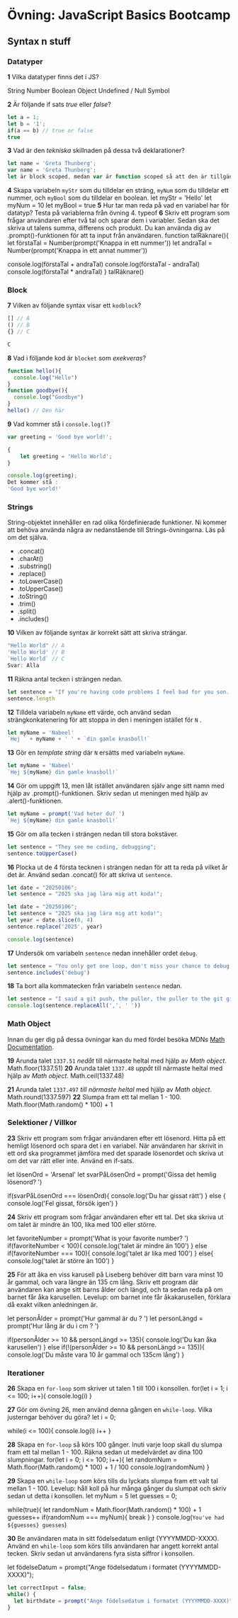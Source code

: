 # Övning: JavaScript Basics Bootcamp

## Syntax n stuff

### Datatyper
**1** Vilka datatyper finns det i JS?

String
Number
Boolean
Object
Undefined / Null
Symbol

**2** Är följande if sats *true* eller *false*?

```javascript
let a = 1;
let b = '1';
if(a == b) // true or false
true
```

**3** Vad är den *tekniska* skillnaden på dessa två deklarationer?

```javascript
let name = 'Greta Thunberg';
var name = 'Greta Thunberg';
let är block scoped, medan var är function scoped så att den är tillgänglig i hela funktionen. Var är också hoisted. 
```

**4** Skapa variabeln ```myStr``` som du tilldelar en sträng, ```myNum``` som du tilldelar ett nummer, och ```myBool``` som du tilldelar en boolean.
let myStr = 'Hello'
let myNum = 10
let myBool = true
**5** Hur tar man reda på vad en variabel har för datatyp? Testa på variablerna från övning 4.
typeof
**6** Skriv ett program som frågar användaren efter två tal och sparar dem i variabler. Sedan ska det skriva ut talens summa, differens och produkt. Du kan använda dig av .prompt()-funktionen för att ta input från användaren.
function talRäknare(){
  let förstaTal = Number(prompt('Knappa in ett nummer'))
  let andraTal = Number(prompt('Knappa in ett annat nummer'))

  console.log(förstaTal + andraTal)
  console.log(förstaTal - andraTal)
  console.log(förstaTal * andraTal)
}
talRäknare()
### Block 

**7** Vilken av följande syntax visar ett ```kodblock```?

```javascript
[] // A 
() // B
{} // C

C
```

**8** Vad i följande kod är ```blocket``` som *exekveras*?

```javascript
function hello(){
  console.log("Hello")
}
function goodbye(){
  console.log("Goodbye")
}
hello() // Den här
```

**9**
Vad kommer stå i ```console.log()```?

```javascript
var greeting = 'Good bye world!';

{
    let greeting = 'Hello World';
}

console.log(greeting);
Det kommer stå :
'Good bye world!'
```

### Strings

String-objektet innehåller en rad olika fördefinierade funktioner. Ni kommer att behöva använda några av nedanstående till Strings-övningarna. Läs på om det själva.

* .concat()
* .charAt()
* .substring()
* .replace()
* .toLowerCase()
* .toUpperCase()
* .toString()
* .trim()
* .split()
* .includes()

**10** Vilken av följande syntax är korrekt sätt att skriva strängar.

```javascript
"Hello World" // A
'Hello World' // B
`Hello World` // C
Svar: Alla
```

**11** Räkna antal tecken i strängen nedan.

```js
let sentence = "If you're having code problems I feel bad for you son. I got 99 problems, but a glitch ain't one."
sentence.length
```

**12** Tilldela variabeln ```myName``` ett värde, och använd sedan strängkonkatenering för att stoppa in den i meningen istället för ```N``` .

```javascript
let myName = 'Nabeel' 
`Hej ` + myName + ' ' + `din gamle knasboll!`
```

**13** Gör en *template string* där ```N``` ersätts med variabeln ```myName```.

```javascript
let myName = 'Nabeel' 
`Hej ${myName} din gamle knasboll!`
```

**14** Gör om uppgift 13, men låt istället användaren själv ange sitt namn med hjälp av .prompt()-funktionen. Skriv sedan ut meningen med hjälp av .alert()-funktionen.

```javascript
let myName = prompt('Vad heter du? ')
`Hej ${myName} din gamle knasboll!`
```

**15** Gör om alla tecken i strängen nedan till stora bokstäver.

```javascript
let sentence = "They see me coding, debugging";
sentence.toUpperCase() 
```

**16** Plocka ut de 4 första tecknen i strängen nedan för att ta reda på vilket år det är. Använd sedan .concat() för att skriva ut ```sentence```.

```javascript
let date = "20250106"; 
let sentence = "2025 ska jag lära mig att koda!";

let date = "20250106";
let sentence = "2025 ska jag lära mig att koda!";
let year = date.slice(0, 4)
sentence.replace('2025', year)

console.log(sentence)
```

**17** Undersök om variabeln ```sentence``` nedan innehåller ordet ```debug```.

```javascript
let sentence = "You only get one loop, don't miss your chance to debug, 'cause an infinite loop can break your runtime.";
sentence.includes('debug')
```

**18** Ta bort alla kommatecken från variabeln ```sentence``` nedan.

```javascript
let sentence = "I said a git push, the puller, the puller to the git git push, and the commit.";
console.log(sentence.replaceAll(',', ' '))
```

### Math Object

Innan du ger dig på dessa övningar kan du med fördel besöka MDNs [Math Documentation](https://developer.mozilla.org/en-US/docs/Web/JavaScript/Reference/Global_Objects/Math).

**19** Arunda talet ```1337.51``` *nedåt* till närmaste heltal med hjälp av *Math object*.
Math.floor(1337.51)
**20** Arunda talet ```1337.48``` *uppåt* till närmaste heltal med hjälp av *Math object*.
Math.ceil(1337.48)

**21** Arunda talet ```1337.497``` *till närmaste heltal* med hjälp av *Math object*.
Math.round(1337.597)
**22** Slumpa fram ett tal mellan 1 - 100.
Math.floor(Math.random() * 100) + 1
### Selektioner / Villkor

**23** Skriv ett program som frågar användaren efter ett lösenord. Hitta på ett hemligt lösenord och spara det i en variabel. När användaren har skrivit in ett ord ska programmet jämföra med det sparade lösenordet och skriva ut om det var rätt eller inte. Använd en if-sats.

let lösenOrd = 'Arsenal'
let svarPåLösenOrd = prompt('Gissa det hemlig lösenord? ')

if(svarPåLösenOrd === lösenOrd){
  console.log('Du har gissat rätt')
} else {
  console.log('Fel gissat, försök igen')
}

**24** Skriv ett program som frågar användaren efter ett tal. Det ska skriva ut om talet är mindre än 100, lika med 100 eller större.

let favoriteNumber = prompt('What is your favorite number? ')
if(favoriteNumber < 100){
  console.log('talet är mindre än 100')
} else if(favoriteNumber === 100){
  console.log('talet är lika med 100')
} else{
  console.log('talet är större än 100')
}

**25** För att åka en viss karusell på Liseberg behöver ditt barn vara minst 10 år gammal, och vara längre än 135 cm lång. Skriv ett program där användaren kan ange sitt barns ålder och längd, och ta sedan reda på om barnet får åka karusellen. Levelup: om barnet inte får åkakarusellen, förklara då exakt vilken anledningen är.

let personÅlder = prompt('Hur gammal är du ? ')
let personLängd = prompt('Hur lång är du i cm ? ')

if(personÅlder >= 10 && personLängd >= 135){
  console.log('Du kan åka karusellen')
} else if(!(personÅlder >= 10 && personLängd >= 135)){
  console.log('Du måste vara 10 år gammal och 135cm lång')
}

### Iterationer

**26** Skapa en ```for-loop``` som skriver ut talen 1 till 100 i konsollen.
for(let i = 1; i <= 100; i++){
  console.log(i)
}

**27** Gör om övning 26, men använd denna gången en ```while-loop```. Vilka justerngar behöver du göra?
let i = 0;

while(i <= 100){
  console.log(i)
  i++
}

**28** Skapa en ```for-loop``` så körs 100 gånger. Inuti varje loop skall du slumpa fram ett tal mellan 1 - 100. Räkna sedan ut medelvärdet av dina 100 slumpningar.
for(let i = 0; i <= 100; i++){
  let randomNum = Math.floor(Math.random() * 100) + 1 / 100
  console.log(randomNum)
}

**29** Skapa en ```while-loop``` som körs tills du lyckats slumpa fram ett valt tal mellan 1 - 100. Levelup: håll koll på hur många gånger du slumpat och skriv sedan ut detta i konsollen.
let myNum = 5
let guesses = 0;

while(true){
  let randomNum = Math.floor(Math.random() * 100) + 1
  guesses++
  if(randomNum === myNum){
    break
  }
}
console.log(`You've had ${guesses} guesses`)

**30** Be användaren mata in sitt födelsedatum enligt (YYYYMMDD-XXXX). Använd en ```while-loop``` som körs tills användaren har angett korrekt antal tecken. Skriv sedan ut användarens fyra sista siffror i konsollen.

let födelseDatum = prompt("Ange födelsedatum i formatet (YYYYMMDD-XXXX)");

```javascript
let correctInput = false;
while() {
  let birthdate = prompt("Ange födelsedatum i formatet (YYYYMMDD-XXXX)");
}
```
